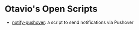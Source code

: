 Otavio's Open Scripts
=========

* [notify-pushover](./notify-pushover): a script to send notifications via Pushover
